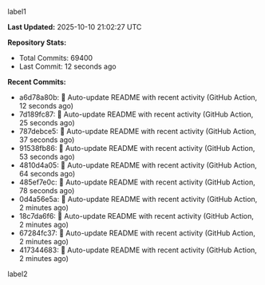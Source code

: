 
label1 
<!-- ACTIVITY_START -->
**Last Updated:** 2025-10-10 21:02:27 UTC

**Repository Stats:**
- Total Commits: 69400
- Last Commit: 12 seconds ago

**Recent Commits:**
- a6d78a80b: 🤖 Auto-update README with recent activity (GitHub Action, 12 seconds ago)
- 7d189fc87: 🤖 Auto-update README with recent activity (GitHub Action, 25 seconds ago)
- 787debce5: 🤖 Auto-update README with recent activity (GitHub Action, 37 seconds ago)
- 91538fb86: 🤖 Auto-update README with recent activity (GitHub Action, 53 seconds ago)
- 4810d4a05: 🤖 Auto-update README with recent activity (GitHub Action, 64 seconds ago)
- 485ef7e0c: 🤖 Auto-update README with recent activity (GitHub Action, 78 seconds ago)
- 0d4a56e5a: 🤖 Auto-update README with recent activity (GitHub Action, 2 minutes ago)
- 18c7da6f6: 🤖 Auto-update README with recent activity (GitHub Action, 2 minutes ago)
- 67284fc37: 🤖 Auto-update README with recent activity (GitHub Action, 2 minutes ago)
- 417344683: 🤖 Auto-update README with recent activity (GitHub Action, 2 minutes ago)
<!-- ACTIVITY_END -->

label2

